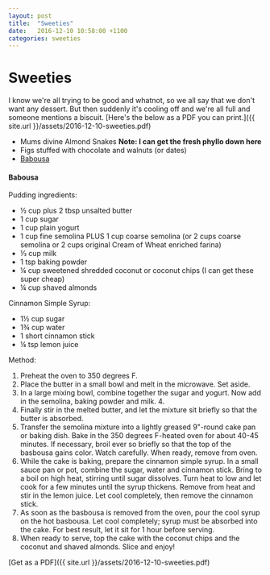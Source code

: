 ```yaml
---
layout: post
title:  "Sweeties"
date:   2016-12-10 10:58:00 +1100
categories: sweeties
---
```


# Sweeties

I know we're all trying to be good and whatnot, so we all say that we don't want any dessert.
But then suddenly it's cooling off and we're all full and someone mentions a biscuit.
[Here's the below as a PDF you can print.]({{ site.url }}/assets/2016-12-10-sweeties.pdf)

- Mums divine Almond Snakes **Note: I can get the fresh phyllo down here**
- Figs stuffed with chocolate and walnuts (or dates)
- [Babousa][babousa-recipe]

#### **Babousa**

Pudding ingredients:
- ½ cup plus 2 tbsp unsalted butter
- 1 cup sugar
- 1 cup plain yogurt
- 1 cup fine semolina PLUS 1 cup coarse semolina (or 2 cups coarse semolina or 2 cups original Cream of Wheat enriched farina)
- ⅓ cup milk
- 1 tsp baking powder
- ¼ cup sweetened shredded coconut or coconut chips (I can get these super cheap)
- ¼ cup shaved almonds

Cinnamon Simple Syrup:
- 1½ cup sugar
- 1¾ cup water
- 1 short cinnamon stick
- ¼ tsp lemon juice

Method:

1. Preheat the oven to 350 degrees F.
2. Place the butter in a small bowl and melt in the microwave. Set aside.
3. In a large mixing bowl, combine together the sugar and yogurt. Now add in the semolina, baking powder and milk. 4.
4. Finally stir in the melted butter, and let the mixture sit briefly so that the butter is absorbed.
5. Transfer the semolina mixture into a lightly greased 9"-round cake pan or baking dish. Bake in the 350 degrees F-heated oven for about 40-45 minutes. If necessary, broil ever so briefly so that the top of the basbousa gains color. Watch carefully. When ready, remove from oven.
6. While the cake is baking, prepare the cinnamon simple syrup. In a small sauce pan or pot, combine the sugar, water and cinnamon stick. Bring to a boil on high heat, stirring until sugar dissolves. Turn heat to low and let cook for a few minutes until the syrup thickens. Remove from heat and stir in the lemon juice. Let cool completely, then remove the cinnamon stick.
7. As soon as the basbousa is removed from the oven, pour the cool syrup on the hot basbousa. Let cool completely; syrup must be absorbed into the cake. For best result, let it sit for 1 hour before serving.
8. When ready to serve, top the cake with the coconut chips and the coconut and shaved almonds. Slice and enjoy!

[babousa-recipe]: http://www.themediterraneandish.com/basbousa-almond-coconut-semolina-cake/

[Get as a PDF]({{ site.url }}/assets/2016-12-10-sweeties.pdf)
